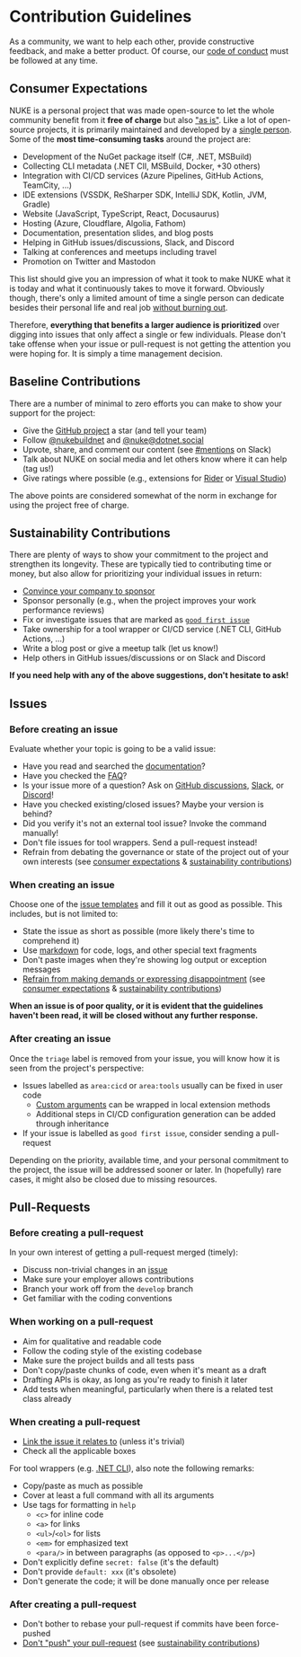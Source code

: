 # Contribution Guidelines

As a community, we want to help each other, provide constructive feedback, and make a better product. Of course, our [code of conduct](CODE_OF_CONDUCT.md) must be followed at any time.

## Consumer Expectations

NUKE is a personal project that was made open-source to let the whole community benefit from it **free of charge** but also ["as is"](https://github.com/nuke-build/nuke/blob/develop/LICENSE). Like a lot of open-source projects, it is primarily maintained and developed by a [single person](https://github.com/matkoch). Some of the **most time-consuming tasks** around the project are:

- Development of the NuGet package itself (C#, .NET, MSBuild)
- Collecting CLI metadata (.NET ClI, MSBuild, Docker, +30 others)
- Integration with CI/CD services (Azure Pipelines, GitHub Actions, TeamCity, ...)
- IDE extensions (VSSDK, ReSharper SDK, IntelliJ SDK, Kotlin, JVM, Gradle)
- Website (JavaScript, TypeScript, React, Docusaurus)
- Hosting (Azure, Cloudflare, Algolia, Fathom)
- Documentation, presentation slides, and blog posts
- Helping in GitHub issues/discussions, Slack, and Discord
- Talking at conferences and meetups including travel
- Promotion on Twitter and Mastodon

This list should give you an impression of what it took to make NUKE what it is today and what it continuously takes to move it forward. Obviously though, there's only a limited amount of time a single person can dedicate besides their personal life and real job [without burning out](https://www.jeffgeerling.com/blog/2022/burden-open-source-maintainer).

Therefore, **everything that benefits a larger audience is prioritized** over digging into issues that only affect a single or few individuals. Please don't take offense when your issue or pull-request is not getting the attention you were hoping for. It is simply a time management decision.

## Baseline Contributions

There are a number of minimal to zero efforts you can make to show your support for the project:

- Give the [GitHub project](https://github.com/nuke-build/nuke/stargazers) a star (and tell your team)
- Follow [@nukebuildnet](https://twitter.com/nukebuildnet) and [@nuke@dotnet.social](https://dotnet.social/@nuke)
- Upvote, share, and comment our content (see [#mentions](https://app.slack.com/client/T9QUKHC4A/CDJD8CGQ5) on Slack)
- Talk about NUKE on social media and let others know where it can help (tag us!)
- Give ratings where possible (e.g., extensions for [Rider](https://plugins.jetbrains.com/plugin/10803-nuke-support/reviews) or [Visual Studio](https://marketplace.visualstudio.com/items?itemName=nuke.visualstudio&ssr=false#review-details)) 

The above points are considered somewhat of the norm in exchange for using the project free of charge.

## Sustainability Contributions

There are plenty of ways to show your commitment to the project and strengthen its longevity. These are typically tied to contributing time or money, but also allow for prioritizing your individual issues in return:

- [Convince your company to sponsor](https://humanwhocodes.com/blog/2021/05/talk-to-your-company-sponsoring-open-source/)
- Sponsor personally (e.g., when the project improves your work performance reviews)
- Fix or investigate issues that are marked as [`good first issue`](https://github.com/nuke-build/nuke/issues?q=is%3Aissue+is%3Aopen+label%3A%22good+first+issue%22)
- Take ownership for a tool wrapper or CI/CD service (.NET CLI, GitHub Actions, ...)
- Write a blog post or give a meetup talk (let us know!)
- Help others in GitHub issues/discussions or on Slack and Discord

**If you need help with any of the above suggestions, don't hesitate to ask!**

## Issues

### Before creating an issue

Evaluate whether your topic is going to be a valid issue:

- Have you read and searched the [documentation](https://nuke.build/docs/introduction/)?
- Have you checked the [FAQ](https://nuke.build/faq/)?
- Is your issue more of a question? Ask on [GitHub discussions](https://github.com/nuke-build/nuke/discussions), [Slack](https://nuke.build/slack), or [Discord](https://nuke.build/discord)!
- Have you checked existing/closed issues? Maybe your version is behind?
- Did you verify it's not an external tool issue? Invoke the command manually!
- Don't file issues for tool wrappers. Send a pull-request instead!
- Refrain from debating the governance or state of the project out of your own interests (see [consumer expectations](#consumer-expectations) & [sustainability contributions](#sustainability-contributions))

### When creating an issue

Choose one of the [issue templates](https://github.com/nuke-build/nuke/issues/new/choose) and fill it out as good as possible. This includes, but is not limited to:

- State the issue as short as possible (more likely there's time to comprehend it)
- Use [markdown](https://docs.github.com/en/get-started/writing-on-github) for code, logs, and other special text fragments
- Don't paste images when they're showing log output or exception messages
- [Refrain from making demands or expressing disappointment](https://mikemcquaid.com/2018/03/19/open-source-maintainers-owe-you-nothing) (see [consumer expectations](#consumer-expectations) & [sustainability contributions](#sustainability-contributions))

**When an issue is of poor quality, or it is evident that the guidelines haven't been read, it will be closed without any further response.**

### After creating an issue

Once the `triage` label is removed from your issue, you will know how it is seen from the project's perspective:

- Issues labelled as `area:cicd` or `area:tools` usually can be fixed in user code
  - [Custom arguments](https://nuke.build/docs/common/cli-tools/#custom-arguments) can be wrapped in local extension methods
  - Additional steps in CI/CD configuration generation can be added through inheritance
- If your issue is labelled as `good first issue`, consider sending a pull-request

Depending on the priority, available time, and your personal commitment to the project, the issue will be addressed sooner or later. In (hopefully) rare cases, it might also be closed due to missing resources.

## Pull-Requests

### Before creating a pull-request

In your own interest of getting a pull-request merged (timely):

- Discuss non-trivial changes in an [issue](https://github.com/nuke-build/nuke/issues/new/choose)
- Make sure your employer allows contributions
- Branch your work off from the `develop` branch
- Get familiar with the coding conventions

### When working on a pull-request

- Aim for qualitative and readable code
- Follow the coding style of the existing codebase
- Make sure the project builds and all tests pass
- Don't copy/paste chunks of code, even when it's meant as a draft
- Drafting APIs is okay, as long as you're ready to finish it later
- Add tests when meaningful, particularly when there is a related test class already

### When creating a pull-request

- [Link the issue it relates to](https://docs.github.com/en/issues/tracking-your-work-with-issues/linking-a-pull-request-to-an-issue) (unless it's trivial)
- Check all the applicable boxes

For tool wrappers (e.g. [.NET CLI](https://github.com/nuke-build/nuke/blob/develop/source/Nuke.Common/Tools/DotNet/DotNet.json)), also note the following remarks:

- Copy/paste as much as possible
- Cover at least a full command with all its arguments
- Use tags for formatting in `help`
  - `<c>` for inline code
  - `<a>` for links
  - `<ul>`/`<ol>` for lists
  - `<em>` for emphasized text
  - `<para/>` in between paragraphs (as opposed to `<p>...</p>`)
- Don't explicitly define `secret: false` (it's the default)
- Don't provide `default: xxx` (it's obsolete)
- Don't generate the code; it will be done manually once per release

### After creating a pull-request

- Don't bother to rebase your pull-request if commits have been force-pushed
- [Don't "push" your pull-request](https://www.igvita.com/2011/12/19/dont-push-your-pull-requests/) (see [sustainability contributions](#sustainability-contributions))
